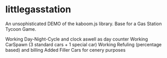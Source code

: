 # littlegasstation

An unsophisticated DEMO of the kaboom.js library.
Base for a Gas Station Tycoon Game.

Working Day-Night-Cycle and clock aswell as day counter
Working CarSpawn (3 standard cars + 1 special car)
Working Refuling (percentage based) and billing
Added Filler Cars for cenery purposes

